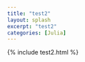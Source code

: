 ```yaml
---
title: "test2"
layout: splash
excerpt: "test2"
categories: [Julia]
---
```


{% include test2.html %}